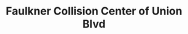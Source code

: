 ---
title: "Faulkner Collision Center of Union Blvd"
url: /bethlehem/faulkner-collision-center-of-union-blvd/
shop: car repair
---